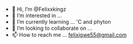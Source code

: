 - 👋 Hi, I’m @Felixxkingz
- 👀 I’m interested in ...
- 🌱 I’m currently learning ... 'C and phyton
- 💞️ I’m looking to collaborate on ...
- 📫 How to reach me ... felixigwe55@gmail.com

<!---
Felixxkingz/Felixxkingz is a ✨ special ✨ repository because its `README.md` (this file) appears on your GitHub profile.
You can click the Preview link to take a look at your changes.
--->
